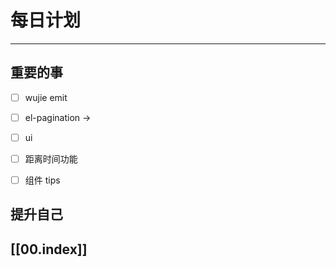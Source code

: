 
# 每日计划
---
## 重要的事

- [ ]  wujie emit
- [ ]  el-pagination ->
- [ ]  ui
- [ ] 距离时间功能
- [ ] 组件 tips



## 提升自己

  



## [[00.index]]










